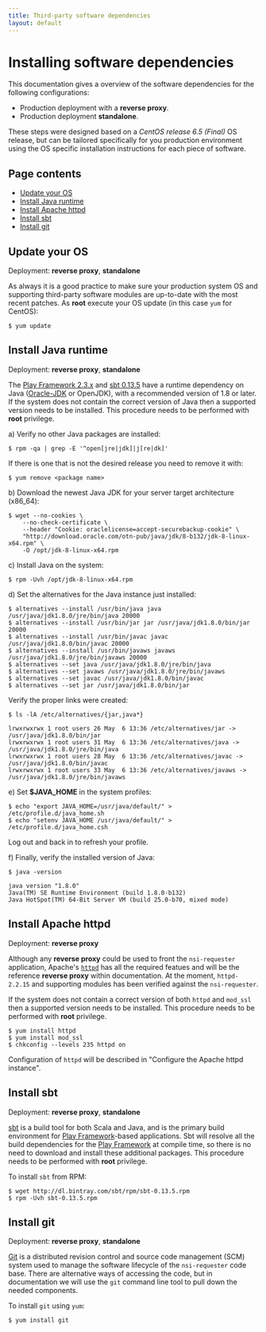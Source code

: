 ```yaml
---
title: Third-party software dependencies
layout: default
---
```


# Installing software dependencies
This documentation gives a overview of the software dependencies for the following configurations:

- Production deployment with a **reverse proxy**.
- Production deployment **standalone**.

These steps were designed based on a *CentOS release 6.5 (Final)* OS release, but can be tailored specifically for you production environment using the OS specific installation instructions for each piece of software.

## Page contents

- [Update your OS](#update-your-os)
- [Install Java runtime](#install-java-runtime)
- [Install Apache httpd](#install-apache-httpd)
- [Install sbt](#install-sbt)
- [Install git](#install-git)

## Update your OS
Deployment: **reverse proxy**, **standalone**

As always it is a good practice to make sure your production system OS and supporting third-party software modules are up-to-date with the most recent patches.  As **root** execute your OS update (in this case `yum` for CentOS):

    $ yum update

## Install Java runtime
Deployment: **reverse proxy**, **standalone**

The [Play Framework 2.3.x](http://www.playframework.com) and [sbt 0.13.5](http://www.scala-sbt.org/) have a runtime dependency on Java ([Oracle-JDK](https://jdk8.java.net/download.html) or OpenJDK), with a recommended version of 1.8 or later.  If the system does not contain the correct version of Java then a supported version needs to be installed.  This procedure needs to be performed with **root** privilege.

a) Verify no other Java packages are installed:

    $ rpm -qa | grep -E '^open[jre|jdk]|j[re|dk]'

If there is one that is not the desired release you need to remove it with:

    $ yum remove <package name>

b) Download the newest Java JDK for your server target architecture (x86_64):

    $ wget --no-cookies \
        --no-check-certificate \
        --header "Cookie: oraclelicense=accept-securebackup-cookie" \
        "http://download.oracle.com/otn-pub/java/jdk/8-b132/jdk-8-linux-x64.rpm" \
        -O /opt/jdk-8-linux-x64.rpm

c) Install Java on the system:

    $ rpm -Uvh /opt/jdk-8-linux-x64.rpm

d) Set the alternatives for the Java instance just installed:

    $ alternatives --install /usr/bin/java java /usr/java/jdk1.8.0/jre/bin/java 20000
    $ alternatives --install /usr/bin/jar jar /usr/java/jdk1.8.0/bin/jar 20000
    $ alternatives --install /usr/bin/javac javac /usr/java/jdk1.8.0/bin/javac 20000
    $ alternatives --install /usr/bin/javaws javaws /usr/java/jdk1.8.0/jre/bin/javaws 20000
    $ alternatives --set java /usr/java/jdk1.8.0/jre/bin/java
    $ alternatives --set javaws /usr/java/jdk1.8.0/jre/bin/javaws
    $ alternatives --set javac /usr/java/jdk1.8.0/bin/javac
    $ alternatives --set jar /usr/java/jdk1.8.0/bin/jar

Verify the proper links were created:

    $ ls -lA /etc/alternatives/{jar,java*}

    lrwxrwxrwx 1 root users 26 May  6 13:36 /etc/alternatives/jar -> /usr/java/jdk1.8.0/bin/jar
    lrwxrwxrwx 1 root users 31 May  6 13:36 /etc/alternatives/java -> /usr/java/jdk1.8.0/jre/bin/java
    lrwxrwxrwx 1 root users 28 May  6 13:36 /etc/alternatives/javac -> /usr/java/jdk1.8.0/bin/javac
    lrwxrwxrwx 1 root users 33 May  6 13:36 /etc/alternatives/javaws -> /usr/java/jdk1.8.0/jre/bin/javaws

e) Set **$JAVA_HOME** in the system profiles:

    $ echo "export JAVA_HOME=/usr/java/default/" > /etc/profile.d/java_home.sh
    $ echo "setenv JAVA_HOME /usr/java/default/" > /etc/profile.d/java_home.csh

Log out and back in to refresh your profile.

f) Finally, verify the installed version of Java:

    $ java -version

    java version "1.8.0"
    Java(TM) SE Runtime Environment (build 1.8.0-b132)
    Java HotSpot(TM) 64-Bit Server VM (build 25.0-b70, mixed mode)

## Install Apache httpd
Deployment: **reverse proxy**

Although any **reverse proxy** could be used to front the `nsi-requester` application, Apache's [`httpd`](https://httpd.apache.org) has all the required featues and will be the reference **reverse proxy** within documentation.  At the moment,  `httpd-2.2.15` and supporting modules has been verified against the `nsi-requester`.

If the system does not contain a correct version of both `httpd` and `mod_ssl` then a supported version needs to be installed.  This procedure needs to be performed with **root** privilege.

    $ yum install httpd
    $ yum install mod_ssl
    $ chkconfig --levels 235 httpd on

Configuration of `httpd` will be described in "Configure the Apache httpd instance".

## Install sbt
Deployment: **reverse proxy**, **standalone**

[sbt](http://www.scala-sbt.org/) is a build tool for both Scala and Java, and is the primary build environment for [Play Framework](http://www.playframework.com)-based applications.  Sbt will resolve all the build dependencies for the [Play Framework](http://www.playframework.com) at compile time, so there is no need to download and install these additional packages.  This procedure needs to be performed with **root** privilege.

To install `sbt` from RPM:

    $ wget http://dl.bintray.com/sbt/rpm/sbt-0.13.5.rpm
    $ rpm -Uvh sbt-0.13.5.rpm

## Install git
Deployment: **reverse proxy**, **standalone**

[Git](http://git-scm.com/downloads) is a distributed revision control and source code management (SCM) system used to manage the software lifecycle of the `nsi-requester` code base.  There are alternative ways of accessing the code, but in documentation we will use the `git` command line tool to pull down the needed components. 

To install `git` using `yum`:

    $ yum install git




